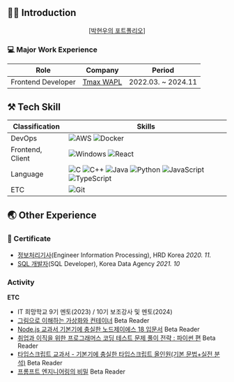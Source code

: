 ## 🙋‍♂️ Introduction
<div align="center">

[[박현우의 포트폴리오](https://gusdn3477.notion.site/PARK-HYUN-WOO-1ad917840d1e8053a326c626ca960944)]
</div>

### 💻 Major Work Experience
| Role | Company | Period |
|---|---|---|
| Frontend Developer |[Tmax WAPL](https://wapl.ai/)|2022.03. ~ 2024.11|

## ⚒ Tech Skill
|Classification|Skills|
|---|---|
|DevOps|![AWS](https://img.shields.io/badge/AWS-%23FF9900.svg?style=for-the-badge&logo=amazon-aws&logoColor=white) ![Docker](https://img.shields.io/badge/docker-%230db7ed.svg?style=for-the-badge&logo=docker&logoColor=white) |
|Frontend, Client|![Windows](https://img.shields.io/badge/Windows-0078D6?style=for-the-badge&logo=windows&logoColor=white) ![React](https://img.shields.io/badge/react-%2320232a.svg?style=for-the-badge&logo=react&logoColor=%2361DAFB)|
|Language|![C](https://img.shields.io/badge/c-%2300599C.svg?style=for-the-badge&logo=c&logoColor=white) ![C++](https://img.shields.io/badge/c++-%2300599C.svg?style=for-the-badge&logo=c%2B%2B&logoColor=white) ![Java](https://img.shields.io/badge/java-%23ED8B00.svg?style=for-the-badge&logo=java&logoColor=white) ![Python](https://img.shields.io/badge/python-3670A0?style=for-the-badge&logo=python&logoColor=ffdd54) ![JavaScript](https://img.shields.io/badge/javascript-%23323330.svg?style=for-the-badge&logo=javascript&logoColor=%23F7DF1E) ![TypeScript](https://img.shields.io/badge/typescript-%23323330.svg?style=for-the-badge&logo=typescript&logoColor=%23F7DF1E) |
|ETC|![Git](https://img.shields.io/badge/git-%23F05033.svg?style=for-the-badge&logo=git&logoColor=white)|

## 🌏 Other Experience

### 📜 Certificate

 - [정보처리기사](https://www.q-net.or.kr/crf005.do?id=crf00505&jmCd=1320)(Engineer Information Processing), HRD Korea *2020. 11.*
 - [SQL 개발자](https://www.dataq.or.kr/www/sub/a_04.do)(SQL Developer), Korea Data Agency *2021. 10*

### Activity

**ETC**
 - IT 희망학교 9기 멘토(2023) / 10기 보조강사 및 멘토(2024)
 - [그림으로 이해하는 가상화와 컨테이너](http://www.yes24.com/Product/Goods/115457586) Beta Reader
 - [Node.js 교과서 기본기에 충실한 노드제이에스 18 입문서](http://www.yes24.com/Product/Goods/116192535) Beta Reader
 - [취업과 이직을 위한 프로그래머스 코딩 테스트 문제 풀이 전략 : 파이썬 편](http://www.yes24.com/Product/Goods/117372831) Beta Reader
 - [타입스크립트 교과서 - 기본기에 충실한 타입스크립트 올인원(기본 문법+실전 분석)](https://www.yes24.com/Product/Goods/121208343) Beta Reader
 - [프롬프트 엔지니어링의 비밀](https://product.kyobobook.co.kr/detail/S000214614738) Beta Reader
